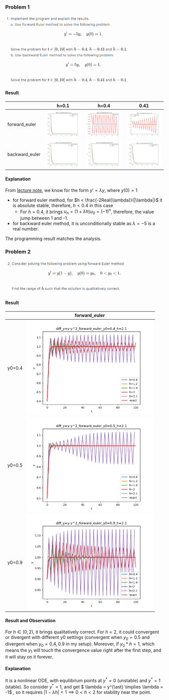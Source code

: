 ### Problem 1
<img src=_result/p1.png width="400" />

#### Result
|  | h=0.1 | h=0.4 | 0.41 |
| ---- | ---- | ---- | ---- |
| forward_euler | <img src="_result/diff_y=-5y_forward_euler_10.png" width="200"/> | <img src="_result/diff_y=-5y_forward_euler_40.png" width="200"/> | <img src="_result/diff_y=-5y_forward_euler_41.png" width="200"/> |
| backward_euler | <img src="_result/diff_y=-5y_backward_euler_10.png" width="200"/> | <img src="_result/diff_y=-5y_backward_euler_40.png" width="200"/> | <img src="_result/diff_y=-5y_backward_euler_41.png" width="200"/> |

#### Explanation
From [lecture note](https://hackmd.io/@teshenglin/SCMA30009_05#The-absolute-stability), we know for the form $y'=\lambda y$, where $y(0)=1$
- for forward euler method, for $h < \frac{-2Real(\lambda)}{|\lambda|}$ it is absolute stable, therefore, $h < 0.4$ in this case
    - For $h = 0.4$, it brings $u_n = (1+\lambda h)u_0 = (-1)^n$, therefore, the value jump between 1 and -1.
- for backward euler method, it is unconditionally stable as $\lambda = -5$ is a real number.

The programming result matches the analysis.

### Problem 2
<img src=_result/p2.png width="400" />

#### Result
|  | forward_euler |
| ---- | ---- |
| y0=0.4 | <img src="_result/diff_y=y-y^2_forward_euler_y0=0.4_210.png" width="400"/> |
| y0=0.5 | <img src="_result/diff_y=y-y^2_forward_euler_y0=0.5_210.png" width="400"/> |
| y0=0.9 | <img src="_result/diff_y=y-y^2_forward_euler_y0=0.9_210.png" width="400"/> |

#### Result and Observation
For $h \in (0, 2)$, it brings qualitatively correct.
For $h = 2$, it could convergent or divergent with different y0 settings (convergent when $y_0=0.5$ and divergent when $y_0=0.4, 0.9$ in my setup). Moreover, if $y_0*h = 1$, which means the $y_1$ will touch the convergence value right after the first step, and it will stay on it forever.

#### Explanation
It is a nonlinear ODE, with equilibrium points at $y^{\ast} = 0$ (unstable) and $y^{\ast} = 1$ (stable).
So consider $y^{\ast} = 1$, and get $ \lambda = y^{\ast} \implies \lambda = -1$ , so it requires $|1-\lambda h|<1 \implies 0 < h < 2$ for stability near the point.